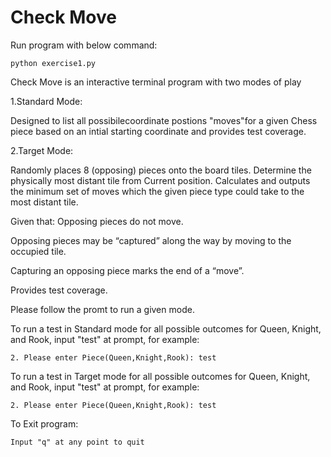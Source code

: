 # Check Move

Run program with below command:

    python exercise1.py



Check Move is an interactive terminal program with two modes of play

1.Standard Mode:

Designed to list all possibilecoordinate postions "moves"for a given Chess piece based on an intial starting coordinate and provides test coverage.

2.Target Mode:

Randomly places 8 (opposing) pieces onto the board tiles.
Determine the physically most distant tile from Current position. Calculates and
outputs the minimum set of moves which the given piece type could take to the most distant tile.

Given that:
Opposing pieces do not move.

Opposing pieces may be “captured” along the way by moving to the occupied tile.

Capturing an opposing piece marks the end of a “move”.

Provides test coverage.


Please follow the promt to run a given mode.


To run a test in Standard mode for all possible outcomes for Queen, Knight, and Rook, input
"test" at  prompt, for example:

    2. Please enter Piece(Queen,Knight,Rook): test

To run a test in Target mode for all possible outcomes for Queen, Knight, and Rook, input
"test" at  prompt, for example:

    2. Please enter Piece(Queen,Knight,Rook): test

To Exit program:

    Input "q" at any point to quit

